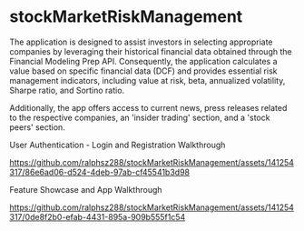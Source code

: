 # stockMarketRiskManagement

The application is designed to assist investors in selecting appropriate companies by leveraging their historical financial data obtained through the Financial Modeling Prep API. Consequently, the application calculates a value based on specific financial data (DCF) and provides essential risk management indicators, including value at risk, beta, annualized volatility, Sharpe ratio, and Sortino ratio.

Additionally, the app offers access to current news, press releases related to the respective companies, an 'insider trading' section, and a 'stock peers' section.


User Authentication - Login and Registration Walkthrough

https://github.com/ralphsz288/stockMarketRiskManagement/assets/141254317/86e6ad06-d524-4deb-97ab-cf45541b3d98


Feature Showcase and App Walkthrough

https://github.com/ralphsz288/stockMarketRiskManagement/assets/141254317/0de8f2b0-efab-4431-895a-909b555f1c54

